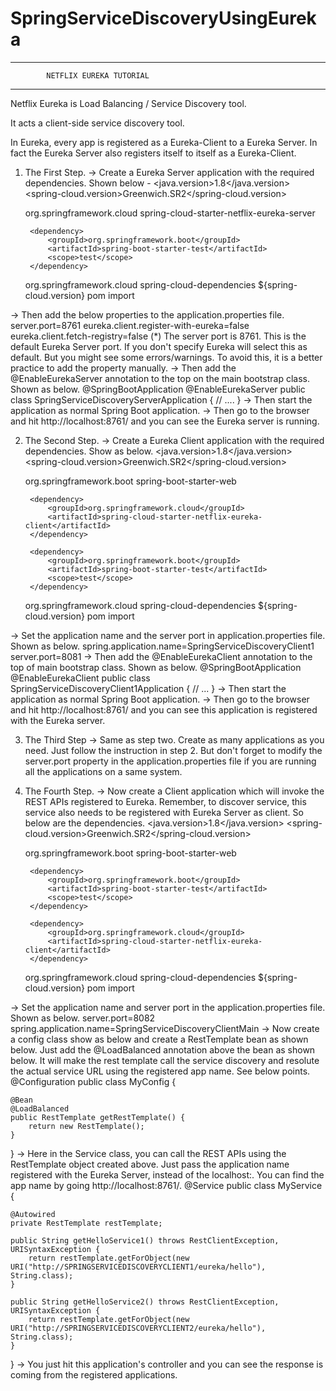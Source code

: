 # SpringServiceDiscoveryUsingEureka
---------------------------------------------------------------------------------------------------------
			NETFLIX EUREKA TUTORIAL
---------------------------------------------------------------------------------------------------------
Netflix Eureka is Load Balancing / Service Discovery tool.

It acts a client-side service discovery tool.

In Eureka, every app is registered as a Eureka-Client to a Eureka Server. In fact the Eureka Server also registers itself to itself as a Eureka-Client.

1. The First Step.
-> Create a Eureka Server application with the required dependencies. Shown below -
	<properties>
		<java.version>1.8</java.version>
		<spring-cloud.version>Greenwich.SR2</spring-cloud.version>
	</properties>

	<dependencies>
		<dependency>
			<groupId>org.springframework.cloud</groupId>
			<artifactId>spring-cloud-starter-netflix-eureka-server</artifactId>
		</dependency>

		<dependency>
			<groupId>org.springframework.boot</groupId>
			<artifactId>spring-boot-starter-test</artifactId>
			<scope>test</scope>
		</dependency>
	</dependencies>

	<dependencyManagement>
		<dependencies>
			<dependency>
				<groupId>org.springframework.cloud</groupId>
				<artifactId>spring-cloud-dependencies</artifactId>
				<version>${spring-cloud.version}</version>
				<type>pom</type>
				<scope>import</scope>
			</dependency>
		</dependencies>
	</dependencyManagement>
-> Then add the below properties to the application.properties file.
server.port=8761
eureka.client.register-with-eureka=false
eureka.client.fetch-registry=false
	(*) The server port is 8761. This is the default Eureka Server port. If you don't specify Eureka will select this as default. But you might see some errors/warnings. To avoid this, it is a better practice to add the property manually.
-> Then add the @EnableEurekaServer annotation to the top on the main bootstrap class. Shown as below.
@SpringBootApplication
@EnableEurekaServer
public class SpringServiceDiscoveryServerApplication {
	// ....
}
-> Then start the application as normal Spring Boot application.
-> Then go to the browser and hit http://localhost:8761/ and you can see the Eureka server is running.

2. The Second Step.
-> Create a Eureka Client application with the required dependencies. Show as below.
	<properties>
		<java.version>1.8</java.version>
		<spring-cloud.version>Greenwich.SR2</spring-cloud.version>
	</properties>

	<dependencies>
		<dependency>
			<groupId>org.springframework.boot</groupId>
			<artifactId>spring-boot-starter-web</artifactId>
		</dependency>

		<dependency>
			<groupId>org.springframework.cloud</groupId>
			<artifactId>spring-cloud-starter-netflix-eureka-client</artifactId>
		</dependency>

		<dependency>
			<groupId>org.springframework.boot</groupId>
			<artifactId>spring-boot-starter-test</artifactId>
			<scope>test</scope>
		</dependency>
	</dependencies>

	<dependencyManagement>
		<dependencies>
			<dependency>
				<groupId>org.springframework.cloud</groupId>
				<artifactId>spring-cloud-dependencies</artifactId>
				<version>${spring-cloud.version}</version>
				<type>pom</type>
				<scope>import</scope>
			</dependency>
		</dependencies>
	</dependencyManagement>
-> Set the application name and the server port in application.properties file. Shown as below.
spring.application.name=SpringServiceDiscoveryClient1
server.port=8081
-> Then add the @EnableEurekaClient annotation to the top of main bootstrap class. Shown as below.
@SpringBootApplication
@EnableEurekaClient
public class SpringServiceDiscoveryClient1Application {
	// ...
}
-> Then start the application as normal Spring Boot application.
-> Then go to the browser and hit http://localhost:8761/ and you can see this application is registered with the Eureka server.

3. The Third Step
-> Same as step two. Create as many applications as you need. Just follow the instruction in step 2. But don't forget to modify the server.port property in the application.properties file if you are running all the applications on a same system. 

4. The Fourth Step.
-> Now create a Client application which will invoke the REST APIs registered to Eureka. Remember, to discover service, this service also needs to be registered with Eureka Server as client. So below are the dependencies.
	<properties>
		<java.version>1.8</java.version>
		<spring-cloud.version>Greenwich.SR2</spring-cloud.version>
	</properties>

	<dependencies>
		<dependency>
			<groupId>org.springframework.boot</groupId>
			<artifactId>spring-boot-starter-web</artifactId>
		</dependency>

		<dependency>
			<groupId>org.springframework.boot</groupId>
			<artifactId>spring-boot-starter-test</artifactId>
			<scope>test</scope>
		</dependency>
		
		<dependency>
			<groupId>org.springframework.cloud</groupId>
			<artifactId>spring-cloud-starter-netflix-eureka-client</artifactId>
		</dependency>
	</dependencies>

	<dependencyManagement>
		<dependencies>
			<dependency>
				<groupId>org.springframework.cloud</groupId>
				<artifactId>spring-cloud-dependencies</artifactId>
				<version>${spring-cloud.version}</version>
				<type>pom</type>
				<scope>import</scope>
			</dependency>
		</dependencies>
	</dependencyManagement>
-> Set the application name and server port in the application.properties file. Shown as below.
server.port=8082
spring.application.name=SpringServiceDiscoveryClientMain
-> Now create a config class show as below and create a RestTemplate bean as shown below. Just add the @LoadBalanced annotation above the bean as shown below. It will make the rest template call the service discovery and resolute the actual service URL using the registered app name. See below points.
@Configuration
public class MyConfig {

	@Bean
	@LoadBalanced
	public RestTemplate getRestTemplate() {
		return new RestTemplate();
	}
	
}
-> Here in the Service class, you can call the REST APIs using the RestTemplate object created above. Just pass the application name registered with the Eureka Server, instead of the localhost:<port>. You can find the app name by going http://localhost:8761/.
@Service
public class MyService {

	@Autowired
	private RestTemplate restTemplate;
	
	public String getHelloService1() throws RestClientException, URISyntaxException {
		return restTemplate.getForObject(new URI("http://SPRINGSERVICEDISCOVERYCLIENT1/eureka/hello"), String.class);
	}
	
	public String getHelloService2() throws RestClientException, URISyntaxException {
		return restTemplate.getForObject(new URI("http://SPRINGSERVICEDISCOVERYCLIENT2/eureka/hello"), String.class);
	}
	
}
-> You just hit this application's controller and you can see the response is coming from the registered applications.